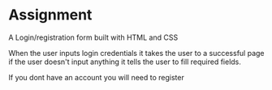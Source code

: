 # Assignment

A Login/registration form built with HTML and CSS

When the user inputs login credentials it takes the user to a successful page if the user
doesn't input anything it tells the user to fill required fields.

If you dont have an account you will need to register 
